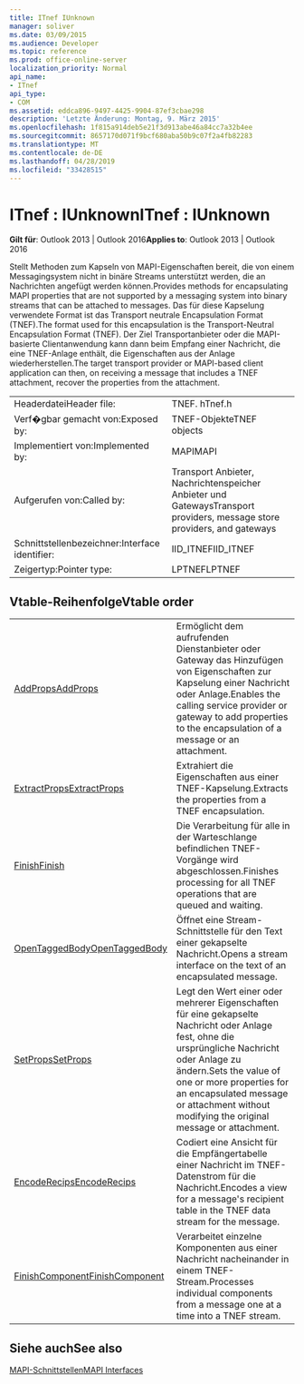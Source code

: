 ```yaml
---
title: ITnef IUnknown
manager: soliver
ms.date: 03/09/2015
ms.audience: Developer
ms.topic: reference
ms.prod: office-online-server
localization_priority: Normal
api_name:
- ITnef
api_type:
- COM
ms.assetid: eddca896-9497-4425-9904-87ef3cbae298
description: 'Letzte Änderung: Montag, 9. März 2015'
ms.openlocfilehash: 1f815a914deb5e21f3d913abe46a84cc7a32b4ee
ms.sourcegitcommit: 8657170d071f9bcf680aba50b9c07f2a4fb82283
ms.translationtype: MT
ms.contentlocale: de-DE
ms.lasthandoff: 04/28/2019
ms.locfileid: "33428515"
---
```

# <a name="itnef--iunknown"></a><span data-ttu-id="deacc-103">ITnef : IUnknown</span><span class="sxs-lookup"><span data-stu-id="deacc-103">ITnef : IUnknown</span></span>

  
  
<span data-ttu-id="deacc-104">**Gilt für**: Outlook 2013 | Outlook 2016</span><span class="sxs-lookup"><span data-stu-id="deacc-104">**Applies to**: Outlook 2013 | Outlook 2016</span></span> 
  
<span data-ttu-id="deacc-105">Stellt Methoden zum Kapseln von MAPI-Eigenschaften bereit, die von einem Messagingsystem nicht in binäre Streams unterstützt werden, die an Nachrichten angefügt werden können.</span><span class="sxs-lookup"><span data-stu-id="deacc-105">Provides methods for encapsulating MAPI properties that are not supported by a messaging system into binary streams that can be attached to messages.</span></span> <span data-ttu-id="deacc-106">Das für diese Kapselung verwendete Format ist das Transport neutrale Encapsulation Format (TNEF).</span><span class="sxs-lookup"><span data-stu-id="deacc-106">The format used for this encapsulation is the Transport-Neutral Encapsulation Format (TNEF).</span></span> <span data-ttu-id="deacc-107">Der Ziel Transportanbieter oder die MAPI-basierte Clientanwendung kann dann beim Empfang einer Nachricht, die eine TNEF-Anlage enthält, die Eigenschaften aus der Anlage wiederherstellen.</span><span class="sxs-lookup"><span data-stu-id="deacc-107">The target transport provider or MAPI-based client application can then, on receiving a message that includes a TNEF attachment, recover the properties from the attachment.</span></span>
  
|||
|:-----|:-----|
|<span data-ttu-id="deacc-108">Headerdatei</span><span class="sxs-lookup"><span data-stu-id="deacc-108">Header file:</span></span>  <br/> |<span data-ttu-id="deacc-109">TNEF. h</span><span class="sxs-lookup"><span data-stu-id="deacc-109">Tnef.h</span></span>  <br/> |
|<span data-ttu-id="deacc-110">Verf�gbar gemacht von:</span><span class="sxs-lookup"><span data-stu-id="deacc-110">Exposed by:</span></span>  <br/> |<span data-ttu-id="deacc-111">TNEF-Objekte</span><span class="sxs-lookup"><span data-stu-id="deacc-111">TNEF objects</span></span>  <br/> |
|<span data-ttu-id="deacc-112">Implementiert von:</span><span class="sxs-lookup"><span data-stu-id="deacc-112">Implemented by:</span></span>  <br/> |<span data-ttu-id="deacc-113">MAPI</span><span class="sxs-lookup"><span data-stu-id="deacc-113">MAPI</span></span>  <br/> |
|<span data-ttu-id="deacc-114">Aufgerufen von:</span><span class="sxs-lookup"><span data-stu-id="deacc-114">Called by:</span></span>  <br/> |<span data-ttu-id="deacc-115">Transport Anbieter, Nachrichtenspeicher Anbieter und Gateways</span><span class="sxs-lookup"><span data-stu-id="deacc-115">Transport providers, message store providers, and gateways</span></span>  <br/> |
|<span data-ttu-id="deacc-116">Schnittstellenbezeichner:</span><span class="sxs-lookup"><span data-stu-id="deacc-116">Interface identifier:</span></span>  <br/> |<span data-ttu-id="deacc-117">IID_ITNEF</span><span class="sxs-lookup"><span data-stu-id="deacc-117">IID_ITNEF</span></span>  <br/> |
|<span data-ttu-id="deacc-118">Zeigertyp:</span><span class="sxs-lookup"><span data-stu-id="deacc-118">Pointer type:</span></span>  <br/> |<span data-ttu-id="deacc-119">LPTNEF</span><span class="sxs-lookup"><span data-stu-id="deacc-119">LPTNEF</span></span>  <br/> |
   
## <a name="vtable-order"></a><span data-ttu-id="deacc-120">Vtable-Reihenfolge</span><span class="sxs-lookup"><span data-stu-id="deacc-120">Vtable order</span></span>

|||
|:-----|:-----|
|[<span data-ttu-id="deacc-121">AddProps</span><span class="sxs-lookup"><span data-stu-id="deacc-121">AddProps</span></span>](itnef-addprops.md) <br/> |<span data-ttu-id="deacc-122">Ermöglicht dem aufrufenden Dienstanbieter oder Gateway das Hinzufügen von Eigenschaften zur Kapselung einer Nachricht oder Anlage.</span><span class="sxs-lookup"><span data-stu-id="deacc-122">Enables the calling service provider or gateway to add properties to the encapsulation of a message or an attachment.</span></span>  <br/> |
|[<span data-ttu-id="deacc-123">ExtractProps</span><span class="sxs-lookup"><span data-stu-id="deacc-123">ExtractProps</span></span>](itnef-extractprops.md) <br/> |<span data-ttu-id="deacc-124">Extrahiert die Eigenschaften aus einer TNEF-Kapselung.</span><span class="sxs-lookup"><span data-stu-id="deacc-124">Extracts the properties from a TNEF encapsulation.</span></span>  <br/> |
|[<span data-ttu-id="deacc-125">Finish</span><span class="sxs-lookup"><span data-stu-id="deacc-125">Finish</span></span>](itnef-finish.md) <br/> |<span data-ttu-id="deacc-126">Die Verarbeitung für alle in der Warteschlange befindlichen TNEF-Vorgänge wird abgeschlossen.</span><span class="sxs-lookup"><span data-stu-id="deacc-126">Finishes processing for all TNEF operations that are queued and waiting.</span></span>  <br/> |
|[<span data-ttu-id="deacc-127">OpenTaggedBody</span><span class="sxs-lookup"><span data-stu-id="deacc-127">OpenTaggedBody</span></span>](itnef-opentaggedbody.md) <br/> |<span data-ttu-id="deacc-128">Öffnet eine Stream-Schnittstelle für den Text einer gekapselte Nachricht.</span><span class="sxs-lookup"><span data-stu-id="deacc-128">Opens a stream interface on the text of an encapsulated message.</span></span>  <br/> |
|[<span data-ttu-id="deacc-129">SetProps</span><span class="sxs-lookup"><span data-stu-id="deacc-129">SetProps</span></span>](itnef-setprops.md) <br/> |<span data-ttu-id="deacc-130">Legt den Wert einer oder mehrerer Eigenschaften für eine gekapselte Nachricht oder Anlage fest, ohne die ursprüngliche Nachricht oder Anlage zu ändern.</span><span class="sxs-lookup"><span data-stu-id="deacc-130">Sets the value of one or more properties for an encapsulated message or attachment without modifying the original message or attachment.</span></span>  <br/> |
|[<span data-ttu-id="deacc-131">EncodeRecips</span><span class="sxs-lookup"><span data-stu-id="deacc-131">EncodeRecips</span></span>](itnef-encoderecips.md) <br/> |<span data-ttu-id="deacc-132">Codiert eine Ansicht für die Empfängertabelle einer Nachricht im TNEF-Datenstrom für die Nachricht.</span><span class="sxs-lookup"><span data-stu-id="deacc-132">Encodes a view for a message's recipient table in the TNEF data stream for the message.</span></span>  <br/> |
|[<span data-ttu-id="deacc-133">FinishComponent</span><span class="sxs-lookup"><span data-stu-id="deacc-133">FinishComponent</span></span>](itnef-finishcomponent.md) <br/> |<span data-ttu-id="deacc-134">Verarbeitet einzelne Komponenten aus einer Nachricht nacheinander in einem TNEF-Stream.</span><span class="sxs-lookup"><span data-stu-id="deacc-134">Processes individual components from a message one at a time into a TNEF stream.</span></span>  <br/> |
   
## <a name="see-also"></a><span data-ttu-id="deacc-135">Siehe auch</span><span class="sxs-lookup"><span data-stu-id="deacc-135">See also</span></span>



[<span data-ttu-id="deacc-136">MAPI-Schnittstellen</span><span class="sxs-lookup"><span data-stu-id="deacc-136">MAPI Interfaces</span></span>](mapi-interfaces.md)

